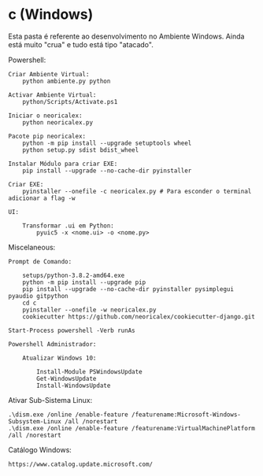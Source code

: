 # c (Windows)

Esta pasta é referente ao desenvolvimento no Ambiente Windows. Ainda está muito "crua" e tudo está tipo "atacado".

Powershell:

    Criar Ambiente Virtual:
        python ambiente.py python

    Activar Ambiente Virtual: 
        python/Scripts/Activate.ps1

    Iniciar o neoricalex:
        python neoricalex.py

    Pacote pip neoricalex:
        python -m pip install --upgrade setuptools wheel
        python setup.py sdist bdist_wheel

    Instalar Módulo para criar EXE:
        pip install --upgrade --no-cache-dir pyinstaller

    Criar EXE:
        pyinstaller --onefile -c neoricalex.py # Para esconder o terminal adicionar a flag -w

    UI:

        Transformar .ui em Python:
            pyuic5 -x <nome.ui> -o <nome.py>

Miscelaneous:

    Prompt de Comando:

        setups/python-3.8.2-amd64.exe
        python -m pip install --upgrade pip
        pip install --upgrade --no-cache-dir pyinstaller pysimplegui pyaudio gitpython
        cd c
        pyinstaller --onefile -w neoricalex.py
        cookiecutter https://github.com/neoricalex/cookiecutter-django.git

    Start-Process powershell -Verb runAs

    Powershell Administrador:

        Atualizar Windows 10:

            Install-Module PSWindowsUpdate
            Get-WindowsUpdate
            Install-WindowsUpdate

Ativar Sub-Sistema Linux:

    .\dism.exe /online /enable-feature /featurename:Microsoft-Windows-Subsystem-Linux /all /norestart 
    .\dism.exe /online /enable-feature /featurename:VirtualMachinePlatform /all /norestart

Catálogo Windows:

    https://www.catalog.update.microsoft.com/